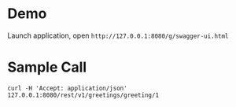 
# Demo

Launch application, open ``http://127.0.0.1:8080/g/swagger-ui.html``

# Sample Call

```
curl -H 'Accept: application/json' 127.0.0.1:8080/rest/v1/greetings/greeting/1
```